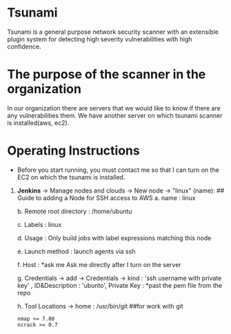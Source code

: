 # Tsunami
Tsunami is a general purpose network security scanner with an extensible plugin
system for detecting high severity vulnerabilities with high confidence.

# The purpose of the scanner in the organization
In our organization there are servers that we would like to know if there are any vulnerabilities them.
We have another server on which tsunami scanner is installed(aws, ec2).

# Operating Instructions
* Before you start running, you must contact me so that I can turn on the EC2 on which the tsunami is installed.
1. **Jenkins** -> Manage nodes and clouds -> New node -> "linux" (name):  ## Guide to adding a Node for SSH access to AWS
     a. name : linux
     
     b. Remote root directory : /home/ubuntu
     
     c. Labels : linux
     
     d. Usage : Only build jobs with label expressions matching this node
     
     e. Launch method : launch agents via ssh
     
     f. Host : *ask me Ask me directly after I turn on the server
     
     g. Credentials -> add -> Credentials -> kind : 'ssh username with private key' , ID&Description : 'ubunto', Private Key : *past the pem file from the repo
     
     h. Tool Locations -> home : /usr/bin/git ##for work with git
 
   


     ```
     nmap >= 7.80
     ncrack >= 0.7
     ```
